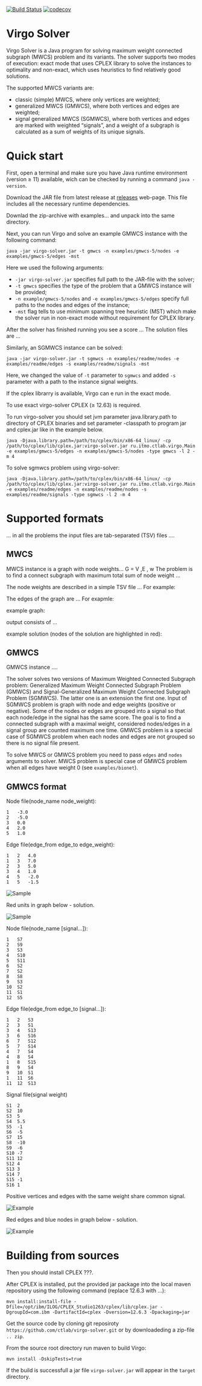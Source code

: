 [![Build Status](https://travis-ci.org/ctlab/virgo-solver.svg?branch=master)](https://travis-ci.org/ctlab/virgo-solver) [![codecov](https://codecov.io/gh/ctlab/virgo-solver/branch/master/graph/badge.svg)](https://codecov.io/gh/ctlab/virgo-solver)

# Virgo Solver

Virgo Solver is a Java program for solving maximum weight connected subgraph (MWCS) problem and its variants.
The solver supports two modes of execution: exact mode that uses CPLEX library to solve the instances to optimality and non-exact,
which uses heuristics to find relatively good solutions.

The supported MWCS variants are:
* classic (simple) MWCS, where only vertices are weighted;
* generalized MWCS (GMWCS), where both vertices and edges are weighted;
* signal generalized MWCS (SGMWCS), where both vertices and edges are marked with weighted “signals”, and a weight of a subgraph is calculated as a sum of weights of its unique signals.


# Quick start

First, open a terminal and make sure you have Java runtime environment (version ≥ 11) available, wich can be checked by running a command `java -version`.

Download the JAR file from latest release at [releases](https://github.com/ctlab/virgo-solver/releases) web-page. 
This file includes all the necessary runtime dependencies.

Downlad the zip-archive with examples... and unpack into the same directory.

Next, you can run Virgo and solve an example GMWCS instance with the following command:

```
java -jar virgo-solver.jar -t gmwcs -n examples/gmwcs-5/nodes -e examples/gmwcs-5/edges -mst
```

Here we used the following arguments:
* `-jar virgo-solver.jar` specifies full path to the JAR-file with the solver;
* `-t gmwcs` specifies the type of the problem that a GMWCS instance will be provided;
* `-n example/gmwcs-5/nodes` and `-e examples/gmwcs-5/edges` specify full paths to the nodes and edges of the instance;
* `-mst` flag tells to use minimum spanning tree heuristic (MST) which make the solver run in non-exact mode without requirement for CPLEX library.

After the solver has finished running you see a score ... The solution files are ...

Similarly, an SGMWCS instance can be solved:

```
java -jar virgo-solver.jar -t sgmwcs -n examples/readme/nodes -e examples/readme/edges -s examples/readme/signals -mst
```

Here, we changed the value of `-t` parameter to `sgmwcs` and added `-s` parameter with a path to the instance signal weights.

If the cplex librarry is available, Virgo can e run in the exact mode. 

To use exact virgo-solver CPLEX (≥ 12.63) is required.

To run virgo-solver you should set jvm parameter java.library.path to directory of CPLEX binaries and set parameter
-classpath to program jar and cplex.jar like in the example below.

    java -Djava.library.path=/path/to/cplex/bin/x86-64_linux/ -cp /path/to/cplex/lib/cplex.jar:virgo-solver.jar ru.itmo.ctlab.virgo.Main -e examples/gmwcs-5/edges -n examples/gmwcs-5/nodes -type gmwcs -l 2 -m 4

To solve sgmwcs problem using virgo-solver:

    java -Djava.library.path=/path/to/cplex/bin/x86-64_linux/ -cp /path/to/cplex/lib/cplex.jar:virgo-solver.jar ru.itmo.ctlab.virgo.Main -e examples/readme/edges -n examples/readme/nodes -s examples/readme/signals -type sgmwcs -l 2 -m 4

# Supported formats 

... in all the problems the input files are tab-separated (TSV) files ....

## MWCS

MWCS instance is a graph with node weights... G = V ,E , w  The problem is to find a connect subgraph with maximum total sum of node weight ...

The node weights are described in a simple TSV file ... For example:


The edges of the graph are ... For exapmle:


example graph:

output consists of ...

example solution (nodes of the solution are highlighted in red):


## GMWCS

GMWCS instance ....

The solver solves two versions of Maximum Weighted Connected Subgraph problem:
Generalized Maximum Weight Connected Subgraph Problem (GMWCS) and
Signal-Generalized Maximum Weight Connected Subgraph Problem (SGMWCS). The latter one is an extension the first one.
Input of SGMWCS problem is graph with node and edge weights (positive or negative).
Some of the nodes or edges are grouped into a signal so that each node/edge in the signal has the same score.
The goal is to find a connected subgraph with a maximal weight, considered nodes/edges in a signal group are counted maximum one time.
GMWCS problem is a special case of SGMWCS problem when each nodes and edges are not grouped so there is no signal file present.


To solve MWCS or GMWCS problem you need to pass `edges` and `nodes` arguments to solver.
MWCS problem is special case of GMWCS problem when all edges have weight 0 (see `examples/bionet`).

## GMWCS format

Node file(node_name  node_weight):

    1   -3.0
    2   -5.0
    3   0.0
    4   2.0
    5   1.0

Edge file(edge_from edge_to edge_weight):

    1   2   4.0
    1   3   7.0
    2   3   5.0
    3   4   1.0
    4   5   -2.0
    1   5   -1.5

![Sample](/sample.png?raw=true "Sample")

Red units in graph below - solution.

![Sample](/sample_solved.png?raw=true "Solution")

Node file(node_name  [signal...]):

    1   S7
    2   S9
    3   S3
    4   S10
    5   S11
    6   S2
    7   S2
    8   S8
    9   S3
    10  S2
    11  S1
    12  S5

Edge file(edge_from  edge_to  [signal...]):

	1	2	S3
	2	3	S1
	3	4	S13
	3	6	S16
	6	7	S12
	5	7	S14
	4	7	S4
	4	8	S4
	1	8	S15
	8	9	S4
	9	10	S1
	1	11	S6
    11	12	S13

Signal file(signal  weight)

    S1  2
    S2  10
    S3  5
    S4  5.5
    S5  -1
    S6  -5
    S7  15
    S8  -10
    S9  -6
    S10 -7
    S11 12
    S12 4
    S13 3
    S14 7
    S15 -1
    S16 1


Positive vertices and edges with the same weight share common signal.

![Example](/gmwcs_sample.png?raw=true "Sample")

Red edges and blue nodes in graph below - solution.

![Example](/gmwcs_sample_solved.png?raw=true "Solution")

# Building from sources

Then you should install CPLEX  ???.

After CPLEX is installed, put the provided jar package into the local maven repository using the following command (replace 12.6.3 with ...):

    mvn install:install-file -Dfile=/opt/ibm/ILOG/CPLEX_Studio1263/cplex/lib/cplex.jar -DgroupId=com.ibm -DartifactId=cplex -Dversion=12.6.3 -Dpackaging=jar


Get the source code by cloning git reposiroty `https://github.com/ctlab/virgo-solver.git` or by downloadeding a zip-file ` .. zip`.

    
From the source root directory run maven to build Virgo:

    mvn install -DskipTests=true

If the build is successfull a jar file `virgo-solver.jar` will appear in the `target` directory.

